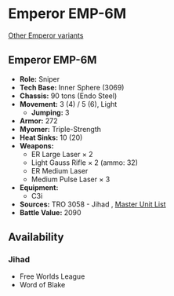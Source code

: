# Emperor EMP-6M 

[Other Emperor variants](../emperor.md) 

## Emperor EMP-6M 

- **Role:** Sniper 
- **Tech Base:** Inner Sphere (3069) 
- **Chassis:** 90 tons (Endo Steel) 
- **Movement:** 3 (4) / 5 (6), Light 
  - **Jumping:** 3 
- **Armor:** 272 
- **Myomer:** Triple-Strength 
- **Heat Sinks:** 10 (20) 
- **Weapons:** 
  - ER Large Laser × 2 
  - Light Gauss Rifle × 2 (ammo: 32) 
  - ER Medium Laser 
  - Medium Pulse Laser × 3 
- **Equipment:** 
  - C3i 
- **Sources:** TRO 3058 - Jihad , [Master Unit List](http://masterunitlist.info/Unit/Details/968/emperor-emp-6m) 
- **Battle Value:** 2090 

## Availability 

### Jihad 

- Free Worlds League 
- Word of Blake 

